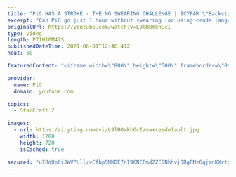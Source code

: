 ```yaml
---
title: "PiG HAS A STROKE - THE NO SWEARING CHALLENGE | ICYFAR \"Backstabs!\" Compilation"
excerpt: "Can PiG go just 1 hour without swearing (or using crude language or innuendos)? Seriously hilarious challenge for PiG only, because no one else relies so much on swearing and innuendos like he does! The penalty for each infraction was adding 150 seconds to the subathon timer.  0:00 Game 1 30:31 Game"
originalUrl: https://youtube.com/watch?v=L9lHOmkhGcI
type: video
length: PT1H10M47S
publishedDateTime: 2021-06-01T12:46:41Z
heat: 50

featuredContent: "<iframe width=\"800\" height=\"500\" frameborder=\"0\" src=\"https://www.youtube.com/embed/L9lHOmkhGcI\" allow=\"accelerometer; autoplay; encrypted-media; gyroscope; picture-in-picture\" allowfullscreen></iframe>"

provider:
  name: PiG
  domain: youtube.com

topics:
  - StarCraft 2

images:
  - url: https://i.ytimg.com/vi/L9lHOmkhGcI/maxresdefault.jpg
    width: 1280
    height: 720
    isCached: true

secured: "uIBqUp6iJWVPUll/vCfbp5MKDE7nI96NCFmd2ZE6NhhvjQRgFMz6qjanKXztgj/aEOuM3JNv5TH/A+egZCcVA7ibnRwWLNrddsOytiEbRVRwJ0Xa82Otm0j7/jkju2qBHHsXx1N0fYA0ADMvjbMfoKBcZ5fx4aD/SC7PXXbOoI1F1zioWvycdj7cRgVuGRwAMmvKG5YooH2C6cb5OhETsipTW3hoxzz2aDHCJli+Y3GiOn//d5quU7E7+udHP5bV+yb8TkRqPmyNdkLU+rhy6PIXDqKJowRHtu832Zhffs91Wo/+R0QjKsyg98z0Qarn991YpjKXuqEdDbEPk4UC3YWHCN6eCE+YX1ziJcK9XDMoG/jvCVuPxjtnCmPnWh08Du9eN/DwFLf4G+mtzsPmrmwCqHxdoTBRvVvPeAukbRs=;Fcnw7TEiS7XLhaRFRpDYXA=="
---
```



